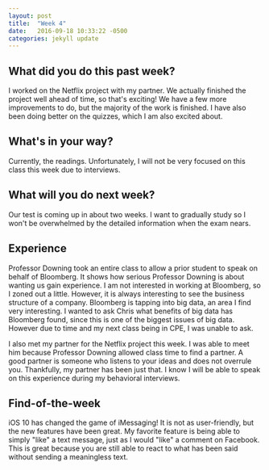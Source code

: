 ```yaml
---
layout: post
title:  "Week 4"
date:   2016-09-18 10:33:22 -0500
categories: jekyll update
---
```

## What did you do this past week?

I worked on the Netflix project with my partner. We actually finished the project well ahead of time, so that's exciting! We have a few more improvements to do, but the majority of the work is finished. I have also been doing better on the quizzes, which I am also excited about.  

## What's in your way?

Currently, the readings. Unfortunately, I will not be very focused on this class this week due to interviews. 

## What will you do next week?

Our test is coming up in about two weeks. I want to gradually study so I won't be overwhelmed by the detailed information when the exam nears. 

## Experience

Professor Downing took an entire class to allow a prior student to speak on behalf of Bloomberg. It shows how serious Professor Downing is about wanting us gain experience. I am not interested in working at Bloomberg, so I zoned out a little. However, it is always interesting to see the business structure of a company. Bloomberg is tapping into big data, an area I find very interesting. I wanted to ask Chris what benefits of big data has Bloomberg found, since this is one of the biggest issues of big data. However due to time and my next class being in CPE, I was unable to ask.

I also met my partner for the Netflix project this week. I was able to meet him because Professor Downing allowed class time to find a partner. A good partner is someone who listens to your ideas and does not overrule you. Thankfully, my partner has been just that. I know I will be able to speak on this experience during my behavioral interviews.

## Find-of-the-week

iOS 10 has changed the game of iMessaging! It is not as user-friendly, but the new features have been great. My favorite feature is being able to simply "like" a text message, just as I would "like" a comment on Facebook. This is great because you are still able to react to what has been said without sending a meaningless text. 
